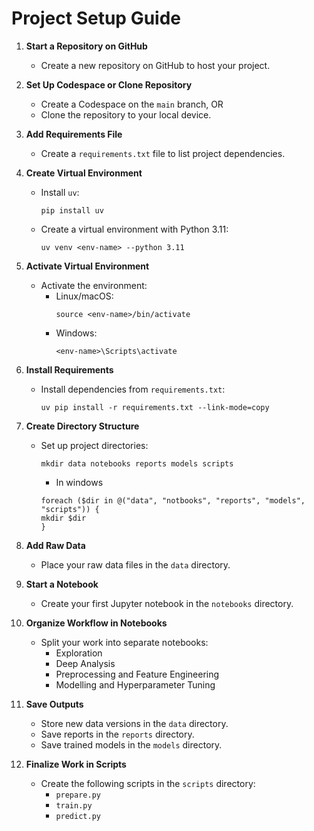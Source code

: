 # Project Setup Guide

1. **Start a Repository on GitHub**
   - Create a new repository on GitHub to host your project.

2. **Set Up Codespace or Clone Repository**
   - Create a Codespace on the `main` branch, OR
   - Clone the repository to your local device.

3. **Add Requirements File**
   - Create a `requirements.txt` file to list project dependencies.

4. **Create Virtual Environment**
   - Install `uv`:
     ```
     pip install uv
     ```
   - Create a virtual environment with Python 3.11:
     ```
     uv venv <env-name> --python 3.11
     ```

5. **Activate Virtual Environment**
   - Activate the environment:
     - Linux/macOS:
       ```
       source <env-name>/bin/activate
       ```
     - Windows:
       ```
       <env-name>\Scripts\activate
       ```

6. **Install Requirements**
   - Install dependencies from `requirements.txt`:
     ```
     uv pip install -r requirements.txt --link-mode=copy
     ```

7. **Create Directory Structure**
   - Set up project directories:
     ```
     mkdir data notebooks reports models scripts
     ```
     - In windows

      ```
      foreach ($dir in @("data", "notbooks", "reports", "models", "scripts")) {
      mkdir $dir
      }
      ```

8. **Add Raw Data**
   - Place your raw data files in the `data` directory.

9. **Start a Notebook**
   - Create your first Jupyter notebook in the `notebooks` directory.

10. **Organize Workflow in Notebooks**
    - Split your work into separate notebooks:
      - Exploration
      - Deep Analysis
      - Preprocessing and Feature Engineering
      - Modelling and Hyperparameter Tuning

11. **Save Outputs**
    - Store new data versions in the `data` directory.
    - Save reports in the `reports` directory.
    - Save trained models in the `models` directory.

12. **Finalize Work in Scripts**
    - Create the following scripts in the `scripts` directory:
      - `prepare.py`
      - `train.py`
      - `predict.py`
